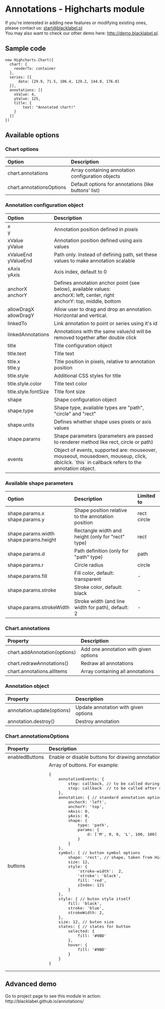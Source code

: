 <h1>Annotations - Highcharts module</h1>

<p><div class="info">If you're interested in adding new features or modifying existing ones, please contact us: <a href="mailto:start@blacklabel.pl"> start@blacklabel.pl </a><br>
You may also want to check our other demo here: <a href="http://demo.blacklabel.pl">http://demo.blacklabel.pl</a>.</div></p>

<h2>Sample code</h2>

<pre><code>new Highcharts.Chart({
  chart: {
    renderTo: container
  },
  series: [{
      data: [29.9, 71.5, 106.4, 129.2, 144.0, 176.0]
  }],
  annotations: [{
    xValue: 4,
    yValue: 125,
    title: {
        text: "Annotated chart!"
    }
  }]
})
</code></pre>

<h2>Available options</h2>

<h3>Chart options</h3>

<table>
<thead>
<tr>
<th align="left">Option            </th>
<th align="left"> Description</th>
</tr>
</thead>
<tbody>
<tr>
<td align="left">chart.annotations </td>
<td align="left"> Array containing annotation configuration objects</td>
</tr>
<tr>
<td align="left">chart.annotationsOptions </td>
<td align="left"> Default options for annotations (like buttons' list)</td>
</tr>
</tbody>
</table>


<h3>Annotation configuration object</h3>

<table>
<thead>
<tr>
<th align="left">Option                                    </th>
<th align="left"> Description</th>
</tr>
</thead>
<tbody>
<tr>
<td align="left">x<br>y                                    </td>
<td align="left"> Annotation position defined in pixels</td>
</tr>
<tr>
<td align="left">xValue<br>yValue                          </td>
<td align="left"> Annotation position defined using axis values</td>
</tr>
<tr>
<td align="left">xValueEnd<br>yValueEnd                          </td>
<td align="left"> Path only. Instead of defining path, set these values to make annotation scalable</td>
</tr>
<tr>
<td align="left">xAxis<br>yAxis                            </td>
<td align="left"> Axis index, default to 0</td>
</tr>
<tr>
<td align="left">anchorX<br>anchorY                        </td>
<td align="left"> Defines annotation anchor point (see below), available values:<br>anchorX: left, center, right<br>anchorY: top, middle, bottom</td>
</tr>
<tr>
<td align="left">allowDragX<br>allowDragY</td>
<td align="left"> Allow user to drag and drop an annotation. Horizontal and vertical.</td>
</tr>
<tr>
<td align="left">linkedTo                                  </td>
<td align="left"> Link annotation to point or series using it's id</td>
</tr>
<tr>
<td align="left">linkedAnnotations                                  </td>
<td align="left"> Annotations with the same value/id will be removed together after double click</td>
</tr>
<tr>
<td align="left">title                                     </td>
<td align="left"> Title configuration object</td>
</tr>
<tr>
<td align="left">title.text                                </td>
<td align="left"> Title text</td>
</tr>
<tr>
<td align="left">title.x<br>title.y                        </td>
<td align="left"> Title position in pixels, relative to annotation position</td>
</tr>
<tr>
<td align="left">title.style                               </td>
<td align="left"> Additional CSS styles for title</td>
</tr>
<tr>
<td align="left">title.style.color                         </td>
<td align="left"> Title text color</td>
</tr>
<tr>
<td align="left">title.style.fontSize                      </td>
<td align="left"> Title font size</td>
</tr>
<tr>
<td align="left">shape                                     </td>
<td align="left"> Shape configuration object</td>
</tr>
<tr>
<td align="left">shape.type                                </td>
<td align="left"> Shape type, available types are "path", "circle" and "rect"</td>
</tr>
<tr>
<td align="left">shape.units                               </td>
<td align="left"> Defines whether shape uses pixels or axis values</td>
</tr>
<tr>
<td align="left">shape.params                              </td>
<td align="left"> Shape parameters (parameters are passed to renderer method like rect, circle or path)</td>
</tr>
<tr>
<td align="left"> events                              </td>
<td align="left"> Object of events, supported are: mouseover, mouseout, mousedown, mouseup, click, dblclick. `this` in callback refers to the annotation object.</td>
</tr>
</tbody>
</table>


<h3>Available shape parameters</h3>

<table>
<thead>
<tr>
<th align="left">Option                                      </th>
<th align="left"> Description                                        </th>
<th align="left"> Limited to</th>
</tr>
</thead>
<tbody>
<tr>
<td align="left">shape.params.x<br>shape.params.y             </td>
<td align="left"> Shape position relative to the annotation position </td>
<td align="left">rect<br>circle</td>
</tr>
<tr>
<td align="left">shape.params.width<br>shape.params.height    </td>
<td align="left"> Rectangle width and height (only for "rect" type)  </td>
<td align="left"> rect</td>
</tr>
<tr>
<td align="left">shape.params.d                               </td>
<td align="left"> Path definition (only for "path" type)             </td>
<td align="left"> path</td>
</tr>
<tr>
<td align="left">shape.params.r                               </td>
<td align="left"> Circle radius                                      </td>
<td align="left"> circle</td>
</tr>
<tr>
<td align="left">shape.params.fill                            </td>
<td align="left"> Fill color, default: transparent                   </td>
<td align="left"> -</td>
</tr>
<tr>
<td align="left">shape.params.stroke                          </td>
<td align="left"> Stroke color, default: black                       </td>
<td align="left"> -</td>
</tr>
<tr>
<td align="left">shape.params.strokeWidth                     </td>
<td align="left"> Stroke width (and line width for path), default: 2 </td>
<td align="left"> -</td>
</tr>
</tbody>
</table>


<h3>Chart.annotations</h3>

<table>
<thead>
<tr>
<th align="left">Property                       </th>
<th align="left"> Description</th>
</tr>
</thead>
<tbody>
<tr>
<td align="left">chart.addAnnotation(options) </td>
<td align="left"> Add one annotation with given options</td>
</tr>
<tr>
<td align="left">chart.redrawAnnotations()     </td>
<td align="left"> Redraw all annotations</td>
</tr>
<tr>
<td align="left">chart.annotations.allItems     </td>
<td align="left"> Array containing all annotations</td>
</tr>
</tbody>
</table>


<h3>Annotation object</h3>

<table>
<thead>
<tr>
<th align="left">Property                   </th>
<th align="left"> Description</th>
</tr>
</thead>
<tbody>
<tr>
<td align="left">annotation.update(options) </td>
<td align="left"> Update annotation with given options</td>
</tr>
<tr>
<td align="left">annotation.destroy()       </td>
<td align="left"> Destroy annotation</td>
</tr>
</tbody>
</table>


<h3>Chart.annotationsOptions</h3>

<table>
<thead>
<tr>
<th align="left">Property                   </th>
<th align="left"> Description</th>
</tr>
</thead>
<tbody>
<tr>
<td align="left"> enabledButtons </td>
<td align="left"> Enable or disable buttons for drawing annotations </td>
</tr>
<tr>
<td align="left"> buttons      </td>
<td align="left"> Array of buttons. For example: 
<pre>{
	annotationEvents: {
		step: callback, // to be called during mouse drag for new annotation
		stop: callback  // to be called after mouse up / release
	},
	annotation: { // standard annotation options, used for new annotation
		anchorX: 'left',
		anchorY: 'top',
		xAxis: 0,
		yAxis: 0,
		shape: {
			type: 'path',
			params: {
				d: ['M', 0, 0, 'L', 100, 100]
			}
		}
	},
	symbol: { // button symbol options
		shape: 'rect', // shape, taken from Highcharts.symbols
		size: 12,
		style: {
			'stroke-width':  2,
			'stroke': 'black',
			fill: 'red',
			zIndex: 121
		}
	},
	style: { // buton style itself
		fill: 'black',
		stroke: 'blue',
		strokeWidth: 2,
	},
	size: 12, // buton size
	states: { // states for button 
		selected: {
			fill: '#9BD'
		},
		hover: {
			fill: '#9BD'
		}
	}
}</pre></td>
</tr>
</tbody>
</table>


<h2>Advanced demo</h2>


<div>Go to project page to see this module in action: http://blacklabel.github.io/annotations/</div>

